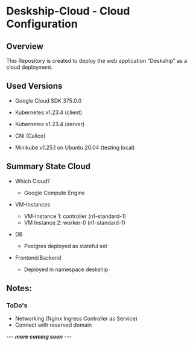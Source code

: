 # Deskship-Cloud - Cloud Configuration

## Overview
This Repository is created to deploy the web application "Deskship" as a cloud deployment.

## Used Versions

- Google Cloud SDK 375.0.0
- Kubernetes v1.23.4 (client)
- Kubernetes v1.23.4 (server) 
- CNI (Calico)

- Minikube v1.25.1 on Ubuntu 20.04 (testing local)

## Summary State Cloud

- Which Cloud? 
  - Google Compute Engine

- VM-Instances 
  - VM-Instance 1: controller (n1-standard-1)
  - VM Instance 2: worker-0 (n1-standard-1)

- DB
  - Postgres deployed as stateful set

- Frontend/Backend
  - Deployed in namespace deskship

## Notes:

### ToDo's

- Networking (Nginx Ingress Controller as Service)
- Connect with reserved domain


---  ***more coming soon*** ---

